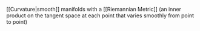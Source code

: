 [[Curvature|smooth]] manifolds with a [[Riemannian Metric]] (an inner product on the tangent space at each point that varies smoothly from point to point)
